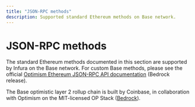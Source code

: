 ```yaml
---
title: "JSON-RPC methods"
description: Supported standard Ethereum methods on Base network.
---
```


# JSON-RPC methods

The standard Ethereum methods documented in this section are supported by Infura on the Base network. For custom Base methods, please see the official [Optimism Ethereum JSON-RPC API documentation](https://community.optimism.io/docs/developers/build/json-rpc/) (Bedrock release).

The Base optimistic layer 2 rollup chain is built by Coinbase, in collaboration with Optimism on the MIT-licensed OP Stack ([Bedrock](https://community.optimism.io/docs/developers/bedrock/)).

